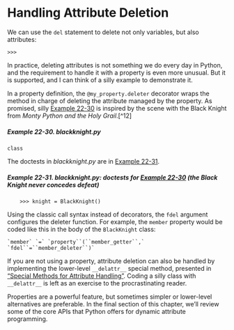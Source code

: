 # Handling Attribute Deletion

We can use the `del` statement to delete not only variables, but also attributes:

```
>>> 
```

In practice, deleting attributes is not something we do every day in Python, and the requirement to handle it with a property is even more unusual. But it is supported, and I can think of a silly example to demonstrate it.

In a property definition, the `@my_property.deleter` decorator wraps the method in charge of deleting the attribute managed by the property. As promised, silly [Example 22-30](#ex_black_knight) is inspired by the scene with the Black Knight from _Monty Python and the Holy Grail_.[^12]

##### Example 22-30. blackknight.py

```
class
```

The doctests in _blackknight.py_ are in [Example 22-31](#demo_black_knight).

##### Example 22-31. blackknight.py: doctests for [Example 22-30](#ex_black_knight) (the Black Knight never concedes defeat)

```
    >>> knight = BlackKnight()
```

Using the classic call syntax instead of decorators, the `fdel` argument configures the deleter function. For example, the `member` property would be coded like this in the body of the `BlackKnight` class:

    `member` `=` `property``(``member_getter``,` `fdel``=``member_deleter``)`

If you are not using a property, attribute deletion can also be handled by implementing the lower-level `__delattr__` special method, presented in [“Special Methods for Attribute Handling”](#special_methods_for_attr_sec). Coding a silly class with `__delattr__` is left as an exercise to the procrastinating reader.

Properties are a powerful feature, but sometimes simpler or lower-level alternatives are preferable. In the final section of this chapter, we’ll review some of the core APIs that Python offers for dynamic attribute programming.
